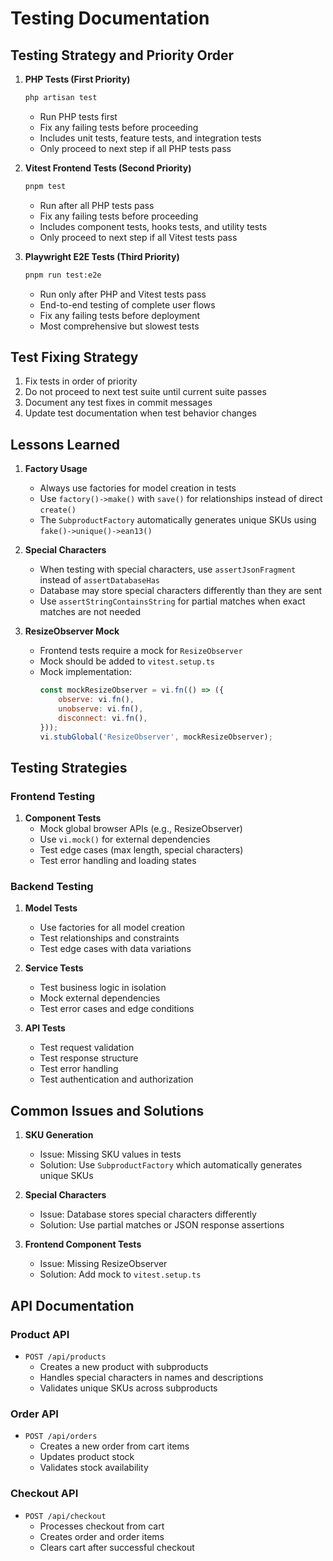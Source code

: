 # Testing Documentation

## Testing Strategy and Priority Order

1. **PHP Tests (First Priority)**
   ```bash
   php artisan test
   ```
   - Run PHP tests first
   - Fix any failing tests before proceeding
   - Includes unit tests, feature tests, and integration tests
   - Only proceed to next step if all PHP tests pass

2. **Vitest Frontend Tests (Second Priority)**
   ```bash
   pnpm test
   ```
   - Run after all PHP tests pass
   - Fix any failing tests before proceeding
   - Includes component tests, hooks tests, and utility tests
   - Only proceed to next step if all Vitest tests pass

3. **Playwright E2E Tests (Third Priority)**
   ```bash
   pnpm run test:e2e
   ```
   - Run only after PHP and Vitest tests pass
   - End-to-end testing of complete user flows
   - Fix any failing tests before deployment
   - Most comprehensive but slowest tests

## Test Fixing Strategy
1. Fix tests in order of priority
2. Do not proceed to next test suite until current suite passes
3. Document any test fixes in commit messages
4. Update test documentation when test behavior changes

## Lessons Learned

1. **Factory Usage**
   - Always use factories for model creation in tests
   - Use `factory()->make()` with `save()` for relationships instead of direct `create()`
   - The `SubproductFactory` automatically generates unique SKUs using `fake()->unique()->ean13()`

2. **Special Characters**
   - When testing with special characters, use `assertJsonFragment` instead of `assertDatabaseHas`
   - Database may store special characters differently than they are sent
   - Use `assertStringContainsString` for partial matches when exact matches are not needed

3. **ResizeObserver Mock**
   - Frontend tests require a mock for `ResizeObserver`
   - Mock should be added to `vitest.setup.ts`
   - Mock implementation:
     ```javascript
     const mockResizeObserver = vi.fn(() => ({
         observe: vi.fn(),
         unobserve: vi.fn(),
         disconnect: vi.fn(),
     }));
     vi.stubGlobal('ResizeObserver', mockResizeObserver);
     ```

## Testing Strategies

### Frontend Testing
1. **Component Tests**
   - Mock global browser APIs (e.g., ResizeObserver)
   - Use `vi.mock()` for external dependencies
   - Test edge cases (max length, special characters)
   - Test error handling and loading states

### Backend Testing
1. **Model Tests**
   - Use factories for all model creation
   - Test relationships and constraints
   - Test edge cases with data variations

2. **Service Tests**
   - Test business logic in isolation
   - Mock external dependencies
   - Test error cases and edge conditions

3. **API Tests**
   - Test request validation
   - Test response structure
   - Test error handling
   - Test authentication and authorization

## Common Issues and Solutions

1. **SKU Generation**
   - Issue: Missing SKU values in tests
   - Solution: Use `SubproductFactory` which automatically generates unique SKUs

2. **Special Characters**
   - Issue: Database stores special characters differently
   - Solution: Use partial matches or JSON response assertions

3. **Frontend Component Tests**
   - Issue: Missing ResizeObserver
   - Solution: Add mock to `vitest.setup.ts`

## API Documentation

### Product API
- `POST /api/products`
  - Creates a new product with subproducts
  - Handles special characters in names and descriptions
  - Validates unique SKUs across subproducts

### Order API
- `POST /api/orders`
  - Creates a new order from cart items
  - Updates product stock
  - Validates stock availability

### Checkout API
- `POST /api/checkout`
  - Processes checkout from cart
  - Creates order and order items
  - Clears cart after successful checkout 
